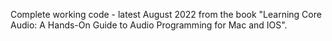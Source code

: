 Complete working code - latest August 2022 from the book "Learning Core Audio: A Hands-On Guide to Audio Programming for Mac and IOS".
